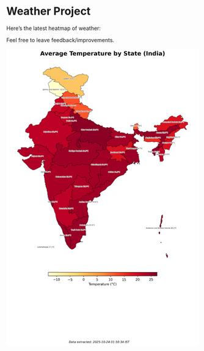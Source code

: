 # Weather Project

Here’s the latest heatmap of weather:

Feel free to leave feedback/improvements.

![India Heatmap](docs/assets/india_heatmap.png?v=FA84B4)

